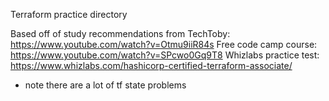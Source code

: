 Terraform practice directory

Based off of study recommendations from TechToby: https://www.youtube.com/watch?v=Otmu9iiR84s
Free code camp course: https://www.youtube.com/watch?v=SPcwo0Gq9T8
Whizlabs practice test: https://www.whizlabs.com/hashicorp-certified-terraform-associate/


- note there are a lot of tf state problems

